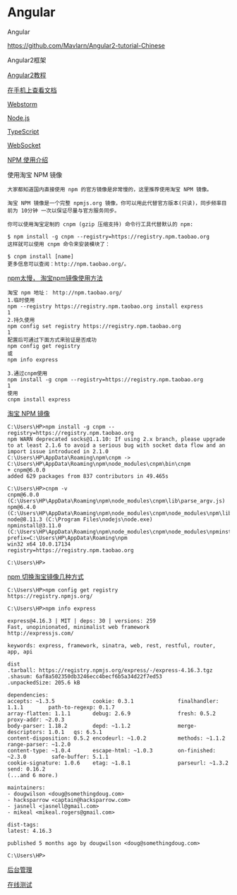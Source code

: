 # Angular

Angular

https://github.com/Mavlarn/Angular2-tutorial-Chinese

Angular2框架

[Angular2教程](https://www.w3cschool.cn/angular2/)  

[在手机上查看文档](https://m.w3cschool.cn/angular2/)  

[Webstorm](https://github.com/hncgc/Angular/tree/master/IDE)  

[Node.js](https://github.com/hncgc/Angular/tree/master/Node)  

[TypeScript](https://github.com/hncgc/Angular/tree/master/TypeScript)  

[WebSocket](https://github.com/hncgc/Angular/tree/master/WebSocket)  
 

[NPM 使用介绍](http://www.runoob.com/nodejs/nodejs-npm.html)  

使用淘宝 NPM 镜像
~~~
大家都知道国内直接使用 npm 的官方镜像是非常慢的，这里推荐使用淘宝 NPM 镜像。

淘宝 NPM 镜像是一个完整 npmjs.org 镜像，你可以用此代替官方版本(只读)，同步频率目前为 10分钟 一次以保证尽量与官方服务同步。

你可以使用淘宝定制的 cnpm (gzip 压缩支持) 命令行工具代替默认的 npm:

$ npm install -g cnpm --registry=https://registry.npm.taobao.org
这样就可以使用 cnpm 命令来安装模块了：

$ cnpm install [name]
更多信息可以查阅：http://npm.taobao.org/。
~~~

[npm太慢， 淘宝npm镜像使用方法](https://blog.csdn.net/quuqu/article/details/64121812)  
~~~
淘宝 npm 地址： http://npm.taobao.org/
1.临时使用
npm --registry https://registry.npm.taobao.org install express
1
2.持久使用
npm config set registry https://registry.npm.taobao.org
1
配置后可通过下面方式来验证是否成功 
npm config get registry
或 
npm info express

3.通过cnpm使用
npm install -g cnpm --registry=https://registry.npm.taobao.org
1
使用 
cnpm install express
~~~

[淘宝 NPM 镜像](http://npm.taobao.org/)  

~~~
C:\Users\HP>npm install -g cnpm --registry=https://registry.npm.taobao.org
npm WARN deprecated socks@1.1.10: If using 2.x branch, please upgrade to at least 2.1.6 to avoid a serious bug with socket data flow and an import issue introduced in 2.1.0
C:\Users\HP\AppData\Roaming\npm\cnpm -> C:\Users\HP\AppData\Roaming\npm\node_modules\cnpm\bin\cnpm
+ cnpm@6.0.0
added 629 packages from 837 contributors in 49.465s

C:\Users\HP>cnpm -v
cnpm@6.0.0 (C:\Users\HP\AppData\Roaming\npm\node_modules\cnpm\lib\parse_argv.js)
npm@6.4.0 (C:\Users\HP\AppData\Roaming\npm\node_modules\cnpm\node_modules\npm\lib\npm.js)
node@8.11.3 (C:\Program Files\nodejs\node.exe)
npminstall@3.11.0 (C:\Users\HP\AppData\Roaming\npm\node_modules\cnpm\node_modules\npminstall\lib\index.js)
prefix=C:\Users\HP\AppData\Roaming\npm
win32 x64 10.0.17134
registry=https://registry.npm.taobao.org

C:\Users\HP>

~~~

[npm 切换淘宝镜像几种方式](https://blog.csdn.net/yuanyuanispeak/article/details/79480904)  

~~~
C:\Users\HP>npm config get registry
https://registry.npmjs.org/

C:\Users\HP>npm info express

express@4.16.3 | MIT | deps: 30 | versions: 259
Fast, unopinionated, minimalist web framework
http://expressjs.com/

keywords: express, framework, sinatra, web, rest, restful, router, app, api

dist
.tarball: https://registry.npmjs.org/express/-/express-4.16.3.tgz
.shasum: 6af8a502350db3246ecc4becf6b5a34d22f7ed53
.unpackedSize: 205.6 kB

dependencies:
accepts: ~1.3.5            cookie: 0.3.1              finalhandler: 1.1.1        path-to-regexp: 0.1.7
array-flatten: 1.1.1       debug: 2.6.9               fresh: 0.5.2               proxy-addr: ~2.0.3
body-parser: 1.18.2        depd: ~1.1.2               merge-descriptors: 1.0.1   qs: 6.5.1
content-disposition: 0.5.2 encodeurl: ~1.0.2          methods: ~1.1.2            range-parser: ~1.2.0
content-type: ~1.0.4       escape-html: ~1.0.3        on-finished: ~2.3.0        safe-buffer: 5.1.1
cookie-signature: 1.0.6    etag: ~1.8.1               parseurl: ~1.3.2           send: 0.16.2
(...and 6 more.)

maintainers:
- dougwilson <doug@somethingdoug.com>
- hacksparrow <captain@hacksparrow.com>
- jasnell <jasnell@gmail.com>
- mikeal <mikeal.rogers@gmail.com>

dist-tags:
latest: 4.16.3

published 5 months ago by dougwilson <doug@somethingdoug.com>

C:\Users\HP>

~~~

[后台管理](https://github.com/hncgc/Angular/tree/master/Management)  

[在线测试](http://coolaf.com/)  


